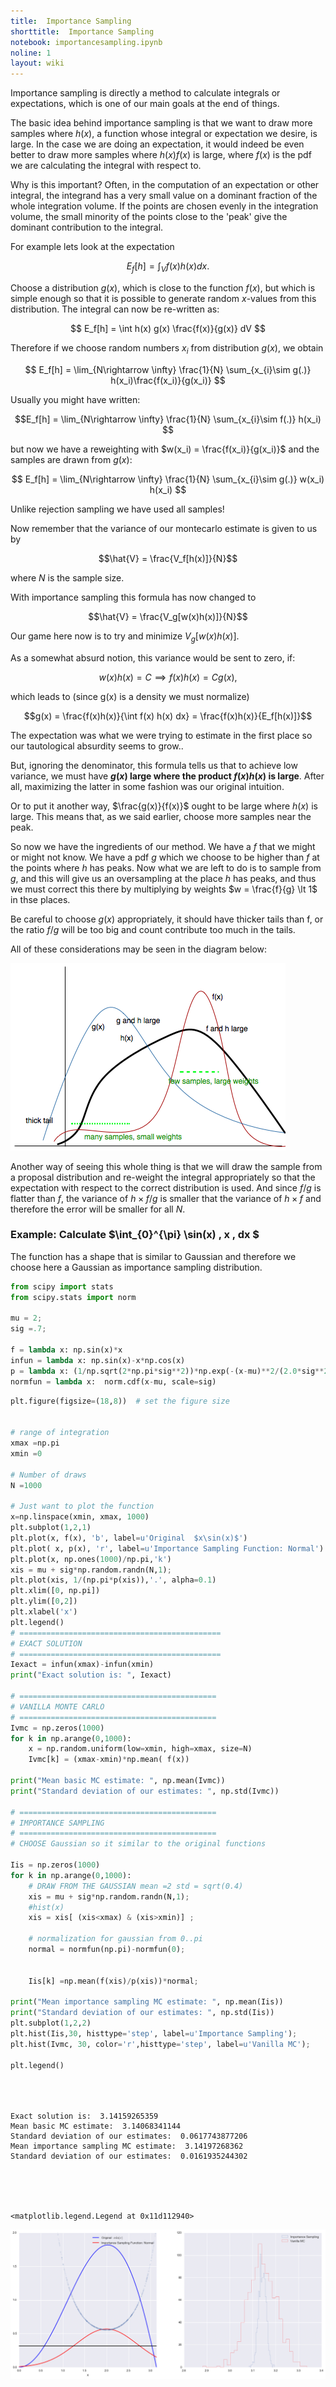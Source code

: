 ```yaml
---
title:  Importance Sampling
shorttitle:  Importance Sampling
notebook: importancesampling.ipynb
noline: 1
layout: wiki
---
```


Importance sampling is directly a method to calculate integrals or expectations, which is one of our main goals at the end of things.

The basic idea behind importance sampling is that we want to draw more samples where $h(x)$, a function whose integral or expectation we desire, is large.  In the case we are doing an expectation, it would indeed be even better to draw more samples where $h(x)f(x)$ is large, where $f(x)$ is the pdf we are calculating the integral with respect to.

Why is this important? Often, in the computation of an expectation or other integral, the integrand has a very small value on a dominant fraction of the whole integration volume.
If the points are chosen evenly in the integration volume, the small minority of the points close to the 'peak' give the dominant contribution to the integral.

For example lets look at the expectation

$$ E_f[h] = \int_V f(x) h(x) dx. $$

Choose a distribution $g(x)$, which is close to the function $f(x)$, but which is simple
enough so that it is possible to generate random $x$-values from this distribution.
The integral can now be re-written as:

$$ E_f[h] = \int h(x) g(x) \frac{f(x)}{g(x)} dV $$

Therefore if we choose random numbers $x_i$ from distribution $g(x)$, we obtain

$$ E_f[h] = \lim_{N\rightarrow \infty} \frac{1}{N} \sum_{x_{i}\sim g(.)} h(x_i)\frac{f(x_i)}{g(x_i)} $$

Usually you might have written:

$$E_f[h] = \lim_{N\rightarrow \infty} \frac{1}{N} \sum_{x_{i}\sim f(.)} h(x_i) $$

but now we have a reweighting with $w(x_i) =  \frac{f(x_i)}{g(x_i)}$ and the samples are drawn from $g(x)$:

$$ E_f[h] = \lim_{N\rightarrow \infty} \frac{1}{N} \sum_{x_{i}\sim g(.)} w(x_i) h(x_i) $$

Unlike rejection sampling we have used all samples!

Now remember that the variance of our montecarlo estimate is given to us by

$$\hat{V} = \frac{V_f[h(x)]}{N}$$

where $N$ is the sample size. 

With importance sampling this formula has now changed to

$$\hat{V} = \frac{V_g[w(x)h(x)]}{N}$$

Our game here now is to try and minimize  $V_g[w(x)h(x)]$.

As a somewhat absurd notion, this variance would be sent to zero, if:

$$w(x)h(x) = C \implies f(x) h(x) = C g(x),$$

which leads to (since g(x) is a density we must normalize)

$$g(x) = \frac{f(x)h(x)}{\int f(x) h(x) dx} = \frac{f(x)h(x)}{E_f[h(x)]}$$

The expectation was what we were trying to estimate in the first place so our tautological absurdity seems to grow..

But, ignoring the denominator, this formula tells us that to achieve low variance, we must have **$g(x)$ large where the product  $f(x)h(x)$ is large**.  After all,  maximizing the latter in some fashion was our original intuition. 

Or to put it another way, $\frac{g(x)}{f(x)}$ ought to be large where $h(x)$ is large. This means that, as we said earlier, choose more samples near the peak.

So now we have the ingredients of our method. We have a $f$ that we might or might not know. We have a pdf $g$ which we choose to be higher than $f$ at the points where $h$ has peaks. Now what we are left to do is to sample from $g$, and this will give us an oversampling at the place $h$ has peaks, and thus we must correct this there by multiplying by weights $w  = \frac{f}{g} \lt 1$ in thse places.

Be careful to choose $g(x)$ appropriately, it should have thicker tails than f, or the ratio $f/g$ will be too big and count contribute too much in the tails.

All of these considerations may be seen in the diagram below:

![](images/importance.png)

Another way of seeing this whole thing is that we will draw the sample from a proposal
distribution and re-weight the integral appropriately so that the expectation with respect to the correct distribution is used. And since $f/g$ is flatter than $f$, the variance of $h \times f/g$ is smaller that the variance of $h \times f$ and therefore the error will be smaller for all $N$.

### Example: Calculate $\int_{0}^{\pi} \sin(x) \, x \, dx $

The function has a shape that is similar to Gaussian and therefore we choose here a Gaussian as importance sampling distribution. 



```python
from scipy import stats
from scipy.stats import norm

mu = 2;
sig =.7;

f = lambda x: np.sin(x)*x
infun = lambda x: np.sin(x)-x*np.cos(x)
p = lambda x: (1/np.sqrt(2*np.pi*sig**2))*np.exp(-(x-mu)**2/(2.0*sig**2))
normfun = lambda x:  norm.cdf(x-mu, scale=sig)
```




```python
plt.figure(figsize=(18,8))  # set the figure size


# range of integration
xmax =np.pi 
xmin =0

# Number of draws 
N =1000

# Just want to plot the function
x=np.linspace(xmin, xmax, 1000)
plt.subplot(1,2,1)
plt.plot(x, f(x), 'b', label=u'Original  $x\sin(x)$')
plt.plot( x, p(x), 'r', label=u'Importance Sampling Function: Normal')
plt.plot(x, np.ones(1000)/np.pi,'k')
xis = mu + sig*np.random.randn(N,1);
plt.plot(xis, 1/(np.pi*p(xis)),'.', alpha=0.1)
plt.xlim([0, np.pi])
plt.ylim([0,2])
plt.xlabel('x')
plt.legend()
# =============================================
# EXACT SOLUTION 
# =============================================
Iexact = infun(xmax)-infun(xmin)
print("Exact solution is: ", Iexact)

# ============================================
# VANILLA MONTE CARLO 
# ============================================
Ivmc = np.zeros(1000)
for k in np.arange(0,1000):
    x = np.random.uniform(low=xmin, high=xmax, size=N)
    Ivmc[k] = (xmax-xmin)*np.mean( f(x))

print("Mean basic MC estimate: ", np.mean(Ivmc))
print("Standard deviation of our estimates: ", np.std(Ivmc))

# ============================================
# IMPORTANCE SAMPLING 
# ============================================
# CHOOSE Gaussian so it similar to the original functions

Iis = np.zeros(1000)
for k in np.arange(0,1000):
    # DRAW FROM THE GAUSSIAN mean =2 std = sqrt(0.4) 
    xis = mu + sig*np.random.randn(N,1);
    #hist(x)
    xis = xis[ (xis<xmax) & (xis>xmin)] ;

    # normalization for gaussian from 0..pi
    normal = normfun(np.pi)-normfun(0);


    Iis[k] =np.mean(f(xis)/p(xis))*normal;

print("Mean importance sampling MC estimate: ", np.mean(Iis))
print("Standard deviation of our estimates: ", np.std(Iis))
plt.subplot(1,2,2)
plt.hist(Iis,30, histtype='step', label=u'Importance Sampling');
plt.hist(Ivmc, 30, color='r',histtype='step', label=u'Vanilla MC');
 
plt.legend()
 
 
 
```


    Exact solution is:  3.14159265359
    Mean basic MC estimate:  3.14068341144
    Standard deviation of our estimates:  0.0617743877206
    Mean importance sampling MC estimate:  3.14197268362
    Standard deviation of our estimates:  0.0161935244302





    <matplotlib.legend.Legend at 0x11d112940>




![png](importancesampling_files/importancesampling_5_2.png)




```python

```

